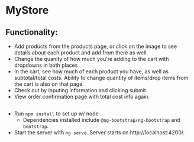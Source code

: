 
# MyStore

## Functionality:
- Add products from the products page, or click on the image to see details about each product and add from there as well.
- Change the quanity of how much you're adding to the cart with dropdowns in both places
- In the cart, see how much of each product you have, as well as subtotal/total costs. Ability to change quantity of items/drop items from the cart is also on that page.
- Check out by inputing information and clicking submit.
- View order confirmation page with total cost info again.

##
- Run `npm install` to set up w/ node
    - Dependencies installed include `@ng-bootstrap/ng-bootstrap` and `bootstrap`.
- Start the server with `ng serve`. Server starts on http://localhost:4200/.